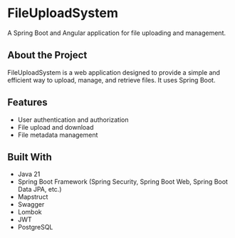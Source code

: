 # FileUploadSystem

A Spring Boot and Angular application for file uploading and management.

## About the Project

FileUploadSystem is a web application designed to provide a simple and efficient way to upload, manage, and retrieve files. It uses Spring Boot.

## Features

- User authentication and authorization
- File upload and download
- File metadata management

## Built With

- Java 21
- Spring Boot Framework (Spring Security, Spring Boot Web, Spring Boot Data JPA, etc.)
- Mapstruct
- Swagger
- Lombok
- JWT
- PostgreSQL



